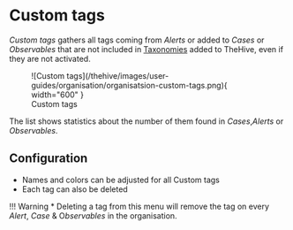 # Custom tags

*Custom tags* gathers all tags coming from *Alerts* or added to *Cases* or *Observables* that are not included in [Taxonomies](/thehive/administration/taxonomies.md) added to TheHive, even if they are not activated.

<figure markdown>
  ![Custom tags](/thehive/images/user-guides/organisation/organisatsion-custom-tags.png){ width="600" }
  <figcaption>Custom tags</figcaption>
</figure>


The list shows statistics about the number of them found in *Cases*,*Alerts* or *Observables*.

## Configuration

* Names and colors can be adjusted for all Custom tags
* Each tag can also be deleted

!!! Warning
    * Deleting a tag from this menu will remove the tag on every *Alert*, *Case* & O*bservables* in the organisation.